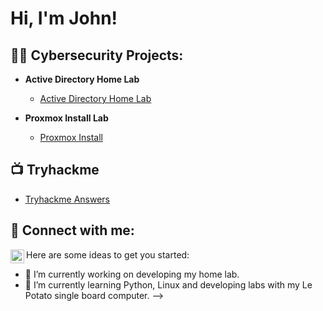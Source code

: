 <h1>Hi, I'm John! 

<h2>👨‍💻 Cybersecurity Projects:</h2>

- <b>Active Directory Home Lab</b>
  - [Active Directory Home Lab](https://github.com/TylerSwarm06/active_directory)

- <b>Proxmox Install Lab</b>
  - [Proxmox Install](https://github.com/TylerSwarm06/ProxmoxInstall)


<h2>📺 Tryhackme</h2>

- [Tryhackme Answers](https://github.com/TylerSwarm06/THMURL)

<h2> 🤳 Connect with me:</h2>

[<img align="left" alt="john-t-swarm-917ba8a9r | LinkedIn" width="22px" src="https://cdn.jsdelivr.net/npm/simple-icons@v3/icons/linkedin.svg" />][linkedin]


[linkedin]: https://linkedin.com/in/john-t-swarm-917ba8a9


Here are some ideas to get you started:

- 🔭 I’m currently working on developing my home lab.
- 🌱 I’m currently learning Python, Linux and developing labs with my Le Potato single board computer.
-->
